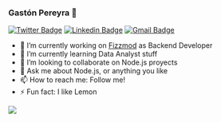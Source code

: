 ### Gastón Pereyra 👋

[![Twitter Badge](https://img.shields.io/badge/-Gaston_Pereyra-1ca0f1?style=?style=for-the-badge&logo=appveyor-square&logo=twitter&logoColor=white&link=https://twitter.com/gastonpereyra)](https://twitter.com/gastonpereyra)  [![Linkedin Badge](https://img.shields.io/badge/-Gaston_Pereyra-blue?style=?style=for-the-badge&logo=appveyor-square&logo=Linkedin&logoColor=white&link=https://www.linkedin.com/in/gaston-pereyra//)](https://www.linkedin.com/in/gaston-pereyra/) [![Gmail Badge](https://img.shields.io/badge/-rgpxen@gmail.com-c14438?style=?style=for-the-badge&logo=appveyor-square&logo=Gmail&logoColor=white&link=mailto:ishagupta2103@gmail.com)](mailto:rgpxen@gmail.com)

- 🔭 I’m currently working on [Fizzmod](http://fizzmod.com/) as Backend Developer
- 🌱 I’m currently learning Data Analyst stuff
- 👯 I’m looking to collaborate on Node.js proyects
- 💬 Ask me about Node.js, or anything you like
- 📫 How to reach me: Follow me!
- ⚡ Fun fact: I like Lemon

<!-- ![github stats](https://github-readme-stats.vercel.app/api?username=gastonpereyra&show_icons=true) -->

<img src="https://github-readme-stats.vercel.app/api?username=gastonpereyra&&show_icons=true&title_color=00fa9a&icon_color=00c87b&text_color=00fa9a&bg_color=191919">
<!--
**gastonpereyra/gastonpereyra** is a ✨ _special_ ✨ repository because its `README.md` (this file) appears on your GitHub profile.

Here are some ideas to get you started:

- 🔭 I’m currently working on ...
- 🌱 I’m currently learning ...
- 👯 I’m looking to collaborate on ...
- 🤔 I’m looking for help with ...
- 💬 Ask me about ...
- 📫 How to reach me: ...
- 😄 Pronouns: ...
- ⚡ Fun fact: ...
-->

